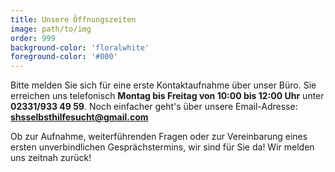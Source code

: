 ```yaml
---
title: Unsere Öffnungszeiten  
image: path/to/img
order: 999
background-color: 'floralwhite'
foreground-color: '#000'
---
```


Bitte melden Sie sich für eine erste Kontaktaufnahme über unser Büro. Sie erreichen uns telefonisch **Montag bis Freitag von 10:00 bis 12:00 Uhr** unter **02331/933 49 59**. Noch einfacher geht's über unsere Email-Adresse: **shsselbsthilfesucht@gmail.com**

Ob zur Aufnahme, weiterführenden Fragen oder zur Vereinbarung eines ersten unverbindlichen Gesprächstermins, wir sind für Sie da! Wir melden uns zeitnah zurück!

